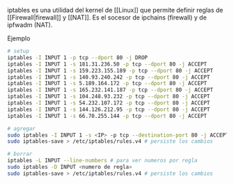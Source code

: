 iptables es una utilidad del kernel de [[Linux]] que permite definir reglas de [[Firewall|firewall]] y [[NAT]]. Es el socesor de ipchains (firewall) y de ipfwadm (NAT).

Ejemplo 
```sh
# setup
iptables -I INPUT 1 -p tcp --dport 80 -j DROP
iptables -I INPUT 1 -s 181.31.236.50 -p tcp --dport 80 -j ACCEPT
iptables -I INPUT 1 -s 159.223.155.189 -p tcp --dport 80 -j ACCEPT
iptables -I INPUT 1 -s 140.93.240.242 -p tcp --dport 80 -j ACCEPT
iptables -I INPUT 1 -s 5.189.164.172 -p tcp --dport 80 -j ACCEPT
iptables -I INPUT 1 -s 165.232.141.187 -p tcp --dport 80 -j ACCEPT
iptables -I INPUT 1 -s 104.248.93.232 -p tcp --dport 80 -j ACCEPT
iptables -I INPUT 1 -s 54.232.107.172 -p tcp --dport 80 -j ACCEPT
iptables -I INPUT 1 -s 144.126.212.95 -p tcp --dport 80 -j ACCEPT
iptables -I INPUT 1 -s 66.70.255.144 -p tcp --dport 80 -j ACCEPT

# agregar
sudo iptables -I INPUT 1 -s <IP> -p tcp --destination-port 80 -j ACCEPT
sudo iptables-save > /etc/iptables/rules.v4 # persiste los cambios

# borrar
iptables -L INPUT --line-numbers # para ver numeros por regla
sudo iptables -D INPUT <numero de regla>
sudo iptables-save > /etc/iptables/rules.v4 # persiste los cambios
```